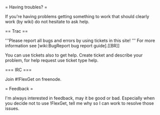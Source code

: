 = Having troubles? =

If you're having problems getting something to work that should clearly work (by wiki) do not hesitate to ask help.

== Trac ==

'''Please report all bugs and errors by using tickets in this site! ''' For more information see [wiki:BugReport bug report guide].[[BR]]

You can use tickets also to get help. Create ticket and describe your problem, for help request use ticket type help. 

=== IRC ===

Join #!FlexGet on freenode.

= Feedback =

I'm always interested in feedback, may it be good or bad. Especially when you decide not to use !FlexGet, tell me why so I can work to resolve those issues.